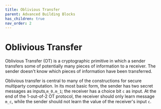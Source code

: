 ```yaml
---
title: Oblivious Transfer
parent: Advanced Building Blocks
has_children: true
nav_order: 2
---
```


# Oblivious Transfer



Oblivious Transfer (OT) is a cryptographic primitive in which a sender transfers some of potentially many pieces of information to a receiver.
The sender doesn't know which pieces of information have been transferred.

Oblivious transfer is central to many of the constructions for secure multiparty computation.
In its most basic form, the sender has two secret messages as inputs,`m_0,m_1`; the receiver has a choice bit `c` as input.
At the end of the 1-out-of-2 OT protocol, the receiver should only learn message `m_c`, while the sender should not
learn the value of the receiver's input `c`.

